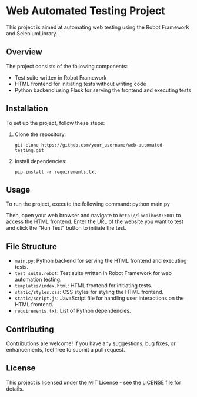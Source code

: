 # Web Automated Testing Project

This project is aimed at automating web testing using the Robot Framework and SeleniumLibrary.

## Overview

The project consists of the following components:
- Test suite written in Robot Framework
- HTML frontend for initiating tests without writing code
- Python backend using Flask for serving the frontend and executing tests

## Installation

To set up the project, follow these steps:

1. Clone the repository:
    ```
    git clone https://github.com/your_username/web-automated-testing.git
    ```

2. Install dependencies:
    ```
    pip install -r requirements.txt
    ```

## Usage

To run the project, execute the following command:
python main.py


Then, open your web browser and navigate to `http://localhost:5001` to access the HTML frontend. Enter the URL of the website you want to test and click the "Run Test" button to initiate the test.

## File Structure

- `main.py`: Python backend for serving the HTML frontend and executing tests.
- `test_suite.robot`: Test suite written in Robot Framework for web automation testing.
- `templates/index.html`: HTML frontend for initiating tests.
- `static/styles.css`: CSS styles for styling the HTML frontend.
- `static/script.js`: JavaScript file for handling user interactions on the HTML frontend.
- `requirements.txt`: List of Python dependencies.

## Contributing

Contributions are welcome! If you have any suggestions, bug fixes, or enhancements, feel free to submit a pull request.

## License

This project is licensed under the MIT License - see the [LICENSE](LICENSE) file for details.
